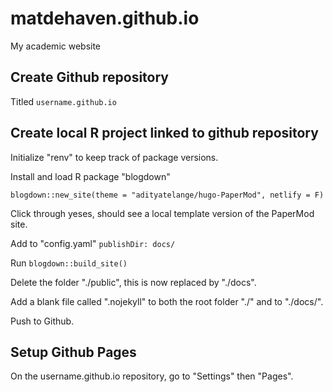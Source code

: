 # matdehaven.github.io
My academic website

## Create Github repository

Titled `username.github.io`

## Create local R project linked to github repository

Initialize "renv" to keep track of package versions.

Install and load R package "blogdown"

    blogdown::new_site(theme = "adityatelange/hugo-PaperMod", netlify = F)

Click through yeses, should see a local template version of the PaperMod site.

Add to "config.yaml" `publishDir: docs/`

Run `blogdown::build_site()`

Delete the folder "./public", this is now replaced by "./docs".

Add a blank file called ".nojekyll" to both the root folder "./" and to "./docs/".

Push to Github.

## Setup Github Pages

On the username.github.io repository, go to "Settings" then "Pages".


